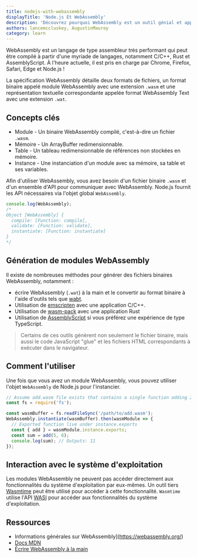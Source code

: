 ```yaml
---
title: nodejs-with-webassembly
displayTitle: 'Node.js Et WebAssembly'
description: 'Découvrez pourquoi WebAssembly est un outil génial et apprenez à l'utiliser par vous-même.'
authors: lancemccluskey, AugustinMauroy
category: learn
---
```


WebAssembly est un langage de type assembleur très performant qui peut être compilé à partir d'une myriade de langages, notamment C/C++, Rust et AssemblyScript. À l'heure actuelle, il est pris en charge par Chrome, Firefox, Safari, Edge et Node.js !

La spécification WebAssembly détaille deux formats de fichiers, un format binaire appelé module WebAssembly avec une extension `.wasm` et une représentation textuelle correspondante appelée format WebAssembly Text avec une extension `.wat`.

## Concepts clés

* Module - Un binaire WebAssembly compilé, c'est-à-dire un fichier `.wasm`.
* Mémoire - Un ArrayBuffer redimensionnable.
* Table - Un tableau redimensionnable de références non stockées en mémoire.
* Instance - Une instanciation d'un module avec sa mémoire, sa table et ses variables.

Afin d'utiliser WebAssembly, vous avez besoin d'un fichier binaire `.wasm` et d'un ensemble d'API pour communiquer avec WebAssembly. Node.js fournit les API nécessaires via l'objet global `WebAssembly`.

```js
console.log(WebAssembly);
/*
Object [WebAssembly] {
  compile: [Function: compile],
  validate: [Function: validate],
  instantiate: [Function: instantiate]
}
*/
```

## Génération de modules WebAssembly

Il existe de nombreuses méthodes pour générer des fichiers binaires WebAssembly, notamment :

* écrire WebAssembly (`.wat`) à la main et le convertir au format binaire à l'aide d'outils tels que [wabt](https://github.com/webassembly/wabt).
* Utilisation de [emscripten](https://emscripten.org/) avec une application C/C++.
* Utilisation de [wasm-pack](https://rustwasm.github.io/wasm-pack/book/) avec une application Rust
* Utilisation de [AssemblyScript](https://www.assemblyscript.org/) si vous préférez une expérience de type TypeScript.

> Certains de ces outils génèrent non seulement le fichier binaire, mais aussi le code JavaScript "glue" et les fichiers HTML correspondants à exécuter dans le navigateur.

## Comment l'utiliser

Une fois que vous avez un module WebAssembly, vous pouvez utiliser l'objet `WebAssembly` de Node.js pour l'instancier.

```js
// Assume add.wasm file exists that contains a single function adding 2 provided arguments
const fs = require('fs');

const wasmBuffer = fs.readFileSync('/path/to/add.wasm');
WebAssembly.instantiate(wasmBuffer).then(wasmModule => {
  // Exported function live under instance.exports
  const { add } = wasmModule.instance.exports;
  const sum = add(5, 6);
  console.log(sum); // Outputs: 11
});
```

## Interaction avec le système d'exploitation

Les modules WebAssembly ne peuvent pas accéder directement aux fonctionnalités du système d'exploitation par eux-mêmes. Un outil tiers [Wasmtime](https://docs.wasmtime.dev/) peut être utilisé pour accéder à cette fonctionnalité. `Wasmtime` utilise l'API [WASI](https://wasi.dev/) pour accéder aux fonctionnalités du système d'exploitation.

## Ressources

* Informations générales sur WebAssembly](https://webassembly.org/)
* [Docs MDN](https://developer.mozilla.org/en-US/docs/WebAssembly)
* [Écrire WebAssembly à la main](https://webassembly.github.io/spec/core/text/index.html)
